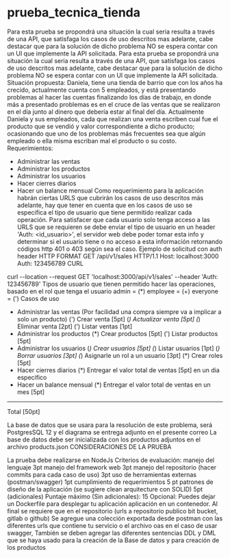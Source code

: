# prueba_tecnica_tienda
Para esta prueba se propondrá una situación la cual seria resulta a través de una API, que satisfaga los casos de uso descritos mas adelante, cabe destacar que para la solución de dicho problema NO se espera contar con un UI que implemente la API solicitada.
Para esta prueba se propondrá una situación la cual seria resulta a través de una
API, que satisfaga los casos de uso descritos mas adelante, cabe destacar que
para la solución de dicho problema NO se espera contar con un UI que
implemente la API solicitada.
Situación propuesta:
Daniela, tiene una tienda de barrio que con los años ha crecido, actualmente
cuenta con 5 empleados, y está presentando problemas al hacer las cuentas
finalizando los días de trabajo, en donde más a presentado problemas es en el
cruce de las ventas que se realizaron en el día junto al dinero que debería estar al
final del día.
Actualmente Daniela y sus empleados, cada que realizan una venta escriben cual
fue el producto que se vendió y valor correspondiente a dicho producto;
ocasionando que uno de los problemas más frecuentes sea que algún empleado o
ella misma escriban mal el producto o su costo.
Requerimientos:
- Administrar las ventas
- Administrar los productos
- Administrar los usuarios
- Hacer cierres diarios
- Hacer un balance mensual
Como requerimiento para la aplicación habrán ciertas URLS que cubrirán los
casos de uso descritos más adelante, hay que tener en cuenta que en los casos
de uso se especifica el tipo de usuario que tiene permitido realizar cada operación.
Para satisfacer que cada usuario solo tenga acceso a las URLS que se requieren
se debe enviar el tipo de usuario en un header &#39;Auth: &lt;id_usuario&gt;&#39;, el servidor
web debe poder tomar esta info y determinar si el usuario tiene o no acceso a esta
información
retornando códigos http 401 o 403 según sea el caso.
Ejemplo de solicitud con auth header
HTTP FORMAT
GET /api/v1/sales HTTP/1.1
Host: localhost:3000
Auth: 123456789
CURL

curl --location --request GET &#39;localhost:3000/api/v1/sales&#39; --header &#39;Auth:
123456789&#39;
Tipos de usuario que tienen permitido hacer las operaciones, basado en el rol que
tenga el usuario
admin = (*)
employee = (+)
everyone = (&#39;)
Casos de uso
- Administrar las ventas
(Por facilidad una compra siempre va a implicar a solo un producto)
(&#39;) Crear venta [5pt]
(*) Actualizar venta [5pt]
(*) Eliminar venta [2pt]
(&#39;) Listar ventas [1pt]
- Administrar los productos
(*) Crear productos [5pt]
(&#39;) Listar productos [5pt]
- Administrar los usuarios
(*) Crear usuarios [5pt]
(*) Listar usuarios [1pt]
(*) Borrar usuarios [3pt]
(*) Asignarle un rol a un usuario [3pt]
(*) Crear roles [5pt]
- Hacer cierres diarios
(*) Entregar el valor total de ventas [5pt]
en un dia especifico
- Hacer un balance mensual
(*) Entregar el valor total de ventas en un mes [5pt]
----------------------------------------------------------
Total [50pt]

La base de datos que se usara para la resolución de este problema, será
PostgresSQL 12 y el diagrama se entrega adjunto en el presente correo
La base de datos debe ser inicializada con los productos adjuntos en el archivo
products.json
CONSIDERACIONES DE LA PRUEBA

La prueba debe realizarse en NodeJs
Criterios de evaluación:
manejo del lenguaje 3pt
manejo del framework web 3pt
manejo del repositorio (hacer commits para cada caso de uso) 3pt
uso de herramientas externas (postman/swagger) 1pt
cumplimiento de requerimientos 5 pt
patrones de diseño de la aplicación (se sugiere clean arquitecture con SOLID)
5pt (adicionales)
Puntaje máximo (Sin adicionales): 15
Opcional: Puedes dejar un Dockerfile para desplegar tu aplicación aplicación en
un contenedor.
Al final se requiere que en el repositorio (urls a repositorio publico bit bucket, gitlab
o github)
Se agregue una colección exportada desde postman con las diferentes urls que
contiene tu servicio o el archivo oas en el caso de usar swagger,
También se deben agregar las diferentes sentencias DDL y DML que se haya
usado para la creación de la Base de datos y para creación de los productos
